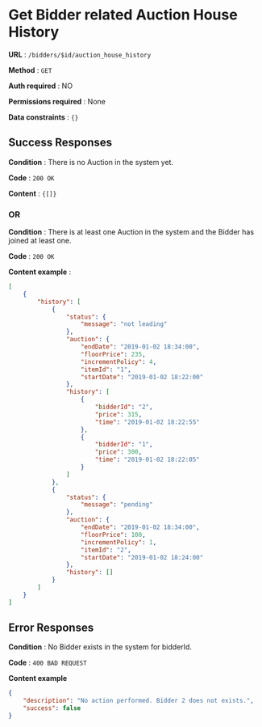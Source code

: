 # Get Bidder related Auction House History

**URL** : `/bidders/$id/auction_house_history`

**Method** : `GET`

**Auth required** : NO

**Permissions required** : None

**Data constraints** : `{}`

## Success Responses

**Condition** : There is no Auction in the system yet.

**Code** : `200 OK`

**Content** : `{[]}`

### OR

**Condition** : There is at least one Auction in the system and the Bidder has joined at least one.

**Code** : `200 OK`

**Content example** : 

```json
[
    {
        "history": [
            {
                "status": {
                    "message": "not leading"
                },
                "auction": {
                    "endDate": "2019-01-02 18:34:00",
                    "floorPrice": 235,
                    "incrementPolicy": 4,
                    "itemId": "1",
                    "startDate": "2019-01-02 18:22:00"
                },
                "history": [
                    {
                        "bidderId": "2",
                        "price": 315,
                        "time": "2019-01-02 18:22:55"
                    },
                    {
                        "bidderId": "1",
                        "price": 300,
                        "time": "2019-01-02 18:22:05"
                    }
                ]
            },
            {
                "status": {
                    "message": "pending"
                },
                "auction": {
                    "endDate": "2019-01-02 18:34:00",
                    "floorPrice": 100,
                    "incrementPolicy": 1,
                    "itemId": "2",
                    "startDate": "2019-01-02 18:24:00"
                },
                "history": []
            }
        ]
    }
]
```

## Error Responses

**Condition** : No Bidder exists in the system for bidderId.

**Code** : `400 BAD REQUEST`

**Content example**

```json
{
    "description": "No action performed. Bidder 2 does not exists.",
    "success": false
}
```
